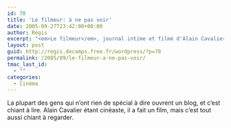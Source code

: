```yaml
---
id: 78
title: 'Le filmeur: à ne pas voir'
date: 2005-09-27T23:42:00+00:00
author: Régis
excerpt: "<em>Le filmeur</em>, journal intime et filmé d'Alain Cavalier. Ca ne passe que dans 2 salles parisiennes (mk2 Beaubourg et St-André-des-Arts) et ce n'est pas un hasard."
layout: post
guid: http://regis.decamps.free.fr/wordpress/?p=78
permalink: /2005/09/le-filmeur-a-ne-pas-voir/
tmac_last_id:
  - ""
categories:
  - Cinéma
---
```

La plupart des gens qui n&rsquo;ont rien de spécial à dire ouvrent un blog, et c&rsquo;est chiant à lire. Alain Cavalier étant cinéaste, il a fait un film, mais c&rsquo;est tout aussi chiant à regarder.